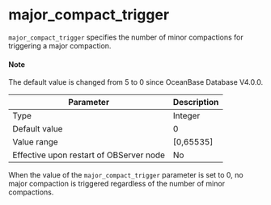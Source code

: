 # major_compact_trigger


`major_compact_trigger` specifies the number of minor compactions for triggering a major compaction.

<main id="notice" type='explain'>
  <h4>Note</h4>
  <p>The default value is changed from 5 to 0 since OceanBase Database V4.0.0. </p>
</main>

| **Parameter** | **Description** |
|------------------|--------------|
| Type | Integer |
| Default value | 0 |
| Value range | [0,65535] |
| Effective upon restart of OBServer node | No |



When the value of the `major_compact_trigger` parameter is set to 0, no major compaction is triggered regardless of the number of minor compactions.